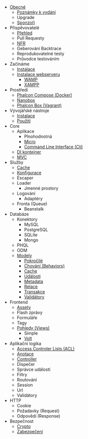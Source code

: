 - [Obecné](/en/[[version]]/introduction) 
    - [Poznámky k vydání](/en/[[version]]/release-notes)
    - Upgrade
    - [Sponzoři](/en/[[version]]/sponsors)
- Přispěvovatelé 
    - [Přehled](/en/[[version]]/contributions)
    - Pull Requesty
    - [NFR](/en/[[version]]/new-feature-request)
    - Geberování Backtrace
    - Reprodukovatelné testy
    - Průvodce testováním
- Začínáme 
    - [Instalace](/en/[[version]]/installation)
    - [Instalace webserveru](/en/[[version]]/webserver-setup) 
        - [WAMP](/en/[[version]]/webserver-wamp)
        - [XAMPP](/en/[[version]]/webserver-xampp)
- Prostředí 
    - [Phalcon Compose (Docker)](/en/[[version]]/environments-docker)
    - [Nanobox](/en/[[version]]/environments-nanobox)
    - [Phalcon Box (Vagrant)](/en/[[version]]/environments-vagrant)
- Vývojářské nástroje 
    - [Instalace](/en/[[version]]/devtools-installation)
    - [Použití](/en/[[version]]/devtools-usage)
- Core 
    - Aplikace 
        - Plnohodnotná
        - [Micro](/en/[[version]]/application-micro)
        - [Command Line Interface (Cli)](/en/[[version]]/application-cli)
    - [DI kontejner](/en/[[version]]/di)
    - [MVC](/en/[[version]]/mvc)
- Služby 
    - [Cache](/en/[[version]]/cache)
    - [Konfigurace](/en/[[version]]/config)
    - Escaper
    - Loader 
        - Jmenné prostory
    - Logování 
        - Adaptéry
    - Fronta (Queue) 
        - Beanstalk
- Databáze 
    - Konektory 
        - MySQL
        - PostgreSQL
        - SQLite
        - Mongo
    - PHQL
    - ODM
    - [Modely](/en/[[version]]/models) 
        - [Pokročilé](/en/[[version]]/models-advanced)
        - [Chování (Behaviors)](/en/[[version]]/models-behaviors)
        - [Cache](/en/[[version]]/models-cache)
        - [Události](/en/[[version]]/models-events)
        - [Metadata](/en/[[version]]/models-metadata)
        - [Relace](/en/[[version]]/models-relationships)
        - [Transakce](/en/[[version]]/models-transactions)
        - [Validátory](/en/[[version]]/models-validators)
- Frontend 
    - [Assety](/en/[[version]]/assets)
    - Flash zprávy
    - Formuláře
    - Tagy
    - [Pohledy (Views)](/en/[[version]]/views) 
        - Simple
        - [Volt](/en/[[version]]/volt)
- Aplikační logika 
    - [Access Controler Lists (ACL)](/en/[[version]]/acl)
    - [Anotace](/en/[[version]]/annotations)
    - [Controller](/en/[[version]]/controllers)
    - Dispečer
    - Správce událostí
    - Filtry
    - Routování
    - Session
    - Url
    - Validátory
- HTTP 
    - Cookie
    - Požadavky (Request)
    - Odpovědi (Response)
- Bezpečnost 
    - [Crypto](/en/[[version]]/crypt)
    - [Zabezpečení](/en/[[version]]/security)